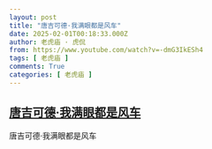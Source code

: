 ```yaml
---
layout: post
title: "唐吉可德·我满眼都是风车"
date: 2025-02-01T00:18:33.000Z
author: 老虎庙 · 虎侃
from: https://www.youtube.com/watch?v=-dmG3IkESh4
tags: [ 老虎庙 ]
comments: True
categories: [ 老虎庙 ]
---
```

<!--1738369113000-->
[唐吉可德·我满眼都是风车](https://www.youtube.com/watch?v=-dmG3IkESh4)
------

<div>
唐吉可德·我满眼都是风车
</div>
